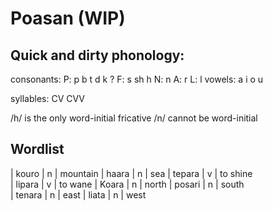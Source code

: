 # Poasan (WIP)

## Quick and dirty phonology:

consonants:
P: p b t d k ?
F: s sh h
N: n
A: r
L: l 
vowels:
a i o u

syllables:
CV
CVV

/h/ is the only word-initial fricative
/n/ cannot be word-initial

## Wordlist

| kouro | n | mountain
| haara | n | sea
| tepara | v | to shine  
| lipara | v | to wane
| Koara | n | north
| posari | n | south   
| tenara | n | east
| liata | n | west